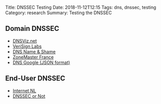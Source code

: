 Title: DNSSEC Testing
Date: 2018-11-12T12:15
Tags: dns, dnssec, testing
Category: research
Summary: Testing the DNSSEC

Domain DNSSEC
-------------

* [DNSViz.net](http://dnsviz.net/d/egbert.net/dnssec/)
* [VeriSign Labs](https://dnssec-analyzer.verisignlabs.com/egbert.net)
* [DNS Name & Shame](https://dnssec-name-and-shame.com/domain/egbert.net)
* [ZoneMaster France](https://www.zonemaster.fr/domain_check)
* [DNS Google (JSON format)](https://dns.google/query?name=egbert.net)

End-User DNSSEC
---------------

* [Internet NL](http://en.conn.internet.nl/connection/)
* [DNSSEC or Not](http://www.dnssec-or-not.org/)

